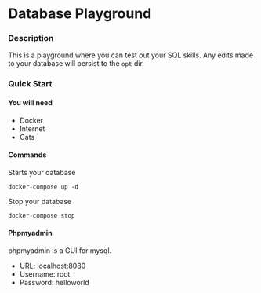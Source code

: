 # Database Playground

### Description
This is a playground where you can test out your SQL skills. Any edits made to your database will persist to the `opt` dir.

### Quick Start

#### You will need
* Docker
* Internet
* Cats

#### Commands

Starts your database
```
docker-compose up -d
```

Stop your database
```
docker-compose stop
```

#### Phpmyadmin
phpmyadmin is a GUI for mysql.
* URL: localhost:8080
* Username: root
* Password: helloworld

